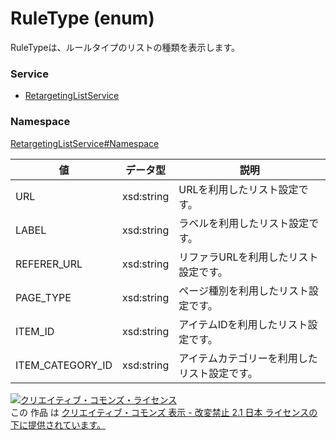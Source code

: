 # RuleType (enum)
RuleTypeは、ルールタイプのリストの種類を表示します。

### Service
+ [RetargetingListService](../../services/RetargetingListService.md)

### Namespace
[RetargetingListService#Namespace](../../services/RetargetingListService.md#namespace)

| 値 | データ型 | 説明 | 
|---|---|---|
| URL | xsd:string | URLを利用したリスト設定です。 |
| LABEL | xsd:string| ラベルを利用したリスト設定です。 |
| REFERER_URL | xsd:string| リファラURLを利用したリスト設定です。 |
| PAGE_TYPE | xsd:string| ページ種別を利用したリスト設定です。 |
| ITEM_ID | xsd:string| アイテムIDを利用したリスト設定です。 |
| ITEM_CATEGORY_ID | xsd:string| アイテムカテゴリーを利用したリスト設定です。 |

<a rel="license" href="http://creativecommons.org/licenses/by-nd/2.1/jp/"><img alt="クリエイティブ・コモンズ・ライセンス" style="border-width:0" src="https://i.creativecommons.org/l/by-nd/2.1/jp/88x31.png" /></a><br />この 作品 は <a rel="license" href="http://creativecommons.org/licenses/by-nd/2.1/jp/">クリエイティブ・コモンズ 表示 - 改変禁止 2.1 日本 ライセンスの下に提供されています。</a>
